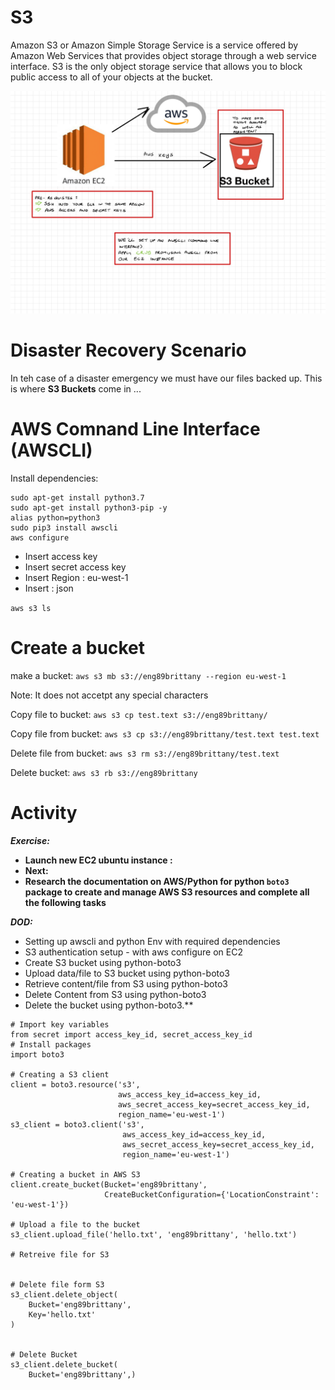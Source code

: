 # S3
Amazon S3 or Amazon Simple Storage Service is a service offered by Amazon Web Services that provides object storage through a web service interface. S3 is the only object storage service that allows you to block public access to all of your objects at the bucket.

![img](img/S3.jpg)

# Disaster Recovery Scenario

In teh case of a disaster emergency we must have our files backed up. This is where **S3 Buckets** come in ...

# AWS Comnand Line Interface (AWSCLI)

Install dependencies:
```
sudo apt-get install python3.7 
sudo apt-get install python3-pip -y 
alias python=python3
sudo pip3 install awscli
aws configure
```

- Insert access key 
- Insert secret access key 
- Insert Region : eu-west-1
- Insert : json

`aws s3 ls`

# Create a bucket

make a bucket:
`aws s3 mb s3://eng89brittany --region eu-west-1`

Note: It does not accetpt any special characters

Copy file to bucket:
`aws s3 cp test.text s3://eng89brittany/`

Copy file from bucket:
`aws s3 cp s3://eng89brittany/test.text test.text`

Delete file from bucket:
`aws s3 rm s3://eng89brittany/test.text`

Delete bucket:
`aws s3 rb s3://eng89brittany`

# Activity

***Exercise:***
- **Launch new EC2 ubuntu instance :**
- **Next:** 
- **Research the documentation on AWS/Python for python  ```boto3``` package to create and manage AWS S3 resources and complete all the following tasks**

***DOD:***
- Setting up awscli and python Env with required dependencies
-   S3 authentication setup - with aws configure on EC2
-  Create S3 bucket using python-boto3
-  Upload data/file to S3 bucket using python-boto3 
-  Retrieve content/file from S3 using python-boto3
-  Delete Content from S3 using python-boto3
-  Delete the bucket using python-boto3.**

```
# Import key variables
from secret import access_key_id, secret_access_key_id
# Install packages
import boto3

# Creating a S3 client
client = boto3.resource('s3',
                        aws_access_key_id=access_key_id,
                        aws_secret_access_key=secret_access_key_id,
                        region_name='eu-west-1')
s3_client = boto3.client('s3',
                         aws_access_key_id=access_key_id,
                         aws_secret_access_key=secret_access_key_id,
                         region_name='eu-west-1')

# Creating a bucket in AWS S3
client.create_bucket(Bucket='eng89brittany',
                     CreateBucketConfiguration={'LocationConstraint': 'eu-west-1'})

# Upload a file to the bucket
s3_client.upload_file('hello.txt', 'eng89brittany', 'hello.txt')

# Retreive file for S3


# Delete file form S3
s3_client.delete_object(
    Bucket='eng89brittany',
    Key='hello.txt'
)


# Delete Bucket
s3_client.delete_bucket(
    Bucket='eng89brittany',)
```